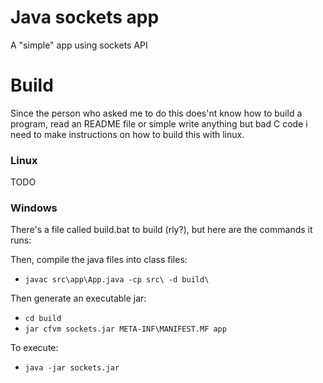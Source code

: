 # Java sockets app

A "simple" app using sockets API

# Build

Since the person who asked me to do this does'nt know how to build 
a program, read an README file or simple write anything but bad C code
i need to make instructions on how to build this with linux.

### Linux

TODO

### Windows

There's a file called build.bat to build (rly?), but here are the commands it runs:

Then, compile the java files into class files: 
* `javac src\app\App.java -cp src\ -d build\`

Then generate an executable jar:
* `cd build`
* `jar cfvm sockets.jar META-INF\MANIFEST.MF app`

To execute:
* `java -jar sockets.jar`
